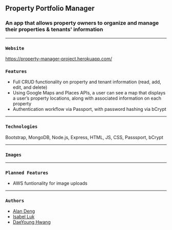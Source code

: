 ## Property Portfolio Manager

### An app that allows property owners to organize and manage their properties & tenants' information

------------------------------
### `Website`

https://property-manager-project.herokuapp.com/

### `Features`

- Full CRUD functionality on property and tenant information (read, add, edit, and delete)
- Using Google Maps and Places APIs, a user can see a map that displays a user’s property locations, along with associated information on each property
- Authentication workflow via Passport, with password hashing via bCrypt

-------------------------------
### `Technologies` <a name="Technologies"></a>

Bootstrap, MongoDB, Node.js, Express, HTML, JS, CSS, Passsport, bCrypt

-------------------------------
### `Images` <a name="Images"></a>



-------------------------------
### `Planned Features` <a name="Planned-Features"></a>

- AWS funtionality for image uploads

-------------------------------
### `Authors` <a name="Authors"></a>

- [Alan Deng](https://www.github.com/alan-deng) 
- [Isabel Luk](https://www.github.com/isabellukk) 
- [DaeYoung Hwang](https://www.github.com/style6513) 


